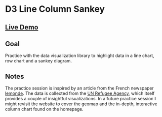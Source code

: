 # D3 Line Column Sankey

## [Live Demo](https://codepen.io/borntofrappe/full/zVwGaP)

## Goal

Practice with the data visualization library to highlight data in a line chart, row chart and a sankey diagram.

## Notes

The practice session is inspired by an article from the French newspaper [lemonde](https://www.lemonde.fr/les-decodeurs/article/2019/06/20/ou-ont-fui-les-74-8-millions-de-personnes-contraintes-a-l-exil_5479071_4355770.html). The data is collected from  the [UN Refugee Agency](http://popstats.unhcr.org/en/overview), which itself provides a couple of insightful visualizations. In a future practice session I might revisit the website to cover the geomap and the in-depth, interactive column chart found on the homepage.
